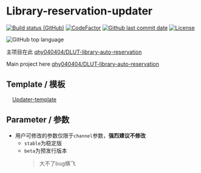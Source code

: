 # Library-reservation-updater

[![Build status (GitHub)](https://img.shields.io/github/workflow/status/qhy040404/Library-reservation-updater/Compile-CI/master?label=Compile&logo=github&cacheSeconds=600)](https://github.com/qhy040404/Library-reservation-updater/actions)
[![CodeFactor](https://www.codefactor.io/repository/github/qhy040404/Library-reservation-updater/badge)](https://www.codefactor.io/repository/github/qhy040404/Library-reservation-updater)
[![Github last commit date](https://img.shields.io/github/last-commit/qhy040404/Library-reservation-updater.svg?label=Updated&logo=github&cacheSeconds=600)](https://github.com/qhy040404/Library-reservation-updater/commits)
[![License](https://img.shields.io/github/license/qhy040404/Library-reservation-updater.svg?label=License&logo=github&cacheSeconds=2592000)](https://github.com/qhy040404/Library-reservation-updater/blob/master/LICENSE)

![GitHub top language](https://img.shields.io/github/languages/top/qhy040404/Library-reservation-updater)

主项目在此 [qhy040404/DLUT-library-auto-reservation](https://github.com/qhy040404/DLUT-library-auto-reservation)

Main project here [qhy040404/DLUT-library-auto-reservation](https://github.com/qhy040404/DLUT-library-auto-reservation)

## Template / 模板
&nbsp;&nbsp;&nbsp;&nbsp;[Updater-template](https://github.com/qhy040404/Updater-Template)

## Parameter / 参数
- 用户可修改的参数仅限于```channel```参数，**强烈建议不修改**
    - ```stable```为稳定版
    - ```beta```为预发行版本
        > 大不了bug横飞
